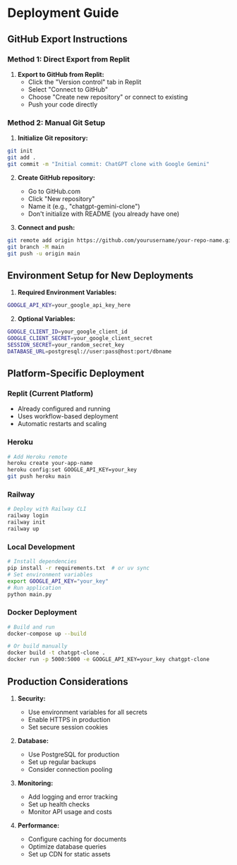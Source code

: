 # Deployment Guide

## GitHub Export Instructions

### Method 1: Direct Export from Replit

1. **Export to GitHub from Replit:**
   - Click the "Version control" tab in Replit
   - Select "Connect to GitHub"
   - Choose "Create new repository" or connect to existing
   - Push your code directly

### Method 2: Manual Git Setup

1. **Initialize Git repository:**
```bash
git init
git add .
git commit -m "Initial commit: ChatGPT clone with Google Gemini"
```

2. **Create GitHub repository:**
   - Go to GitHub.com
   - Click "New repository"
   - Name it (e.g., "chatgpt-gemini-clone")
   - Don't initialize with README (you already have one)

3. **Connect and push:**
```bash
git remote add origin https://github.com/yourusername/your-repo-name.git
git branch -M main
git push -u origin main
```

## Environment Setup for New Deployments

1. **Required Environment Variables:**
```bash
GOOGLE_API_KEY=your_google_api_key_here
```

2. **Optional Variables:**
```bash
GOOGLE_CLIENT_ID=your_google_client_id
GOOGLE_CLIENT_SECRET=your_google_client_secret
SESSION_SECRET=your_random_secret_key
DATABASE_URL=postgresql://user:pass@host:port/dbname
```

## Platform-Specific Deployment

### Replit (Current Platform)
- Already configured and running
- Uses workflow-based deployment
- Automatic restarts and scaling

### Heroku
```bash
# Add Heroku remote
heroku create your-app-name
heroku config:set GOOGLE_API_KEY=your_key
git push heroku main
```

### Railway
```bash
# Deploy with Railway CLI
railway login
railway init
railway up
```

### Local Development
```bash
# Install dependencies
pip install -r requirements.txt  # or uv sync
# Set environment variables
export GOOGLE_API_KEY="your_key"
# Run application
python main.py
```

### Docker Deployment
```bash
# Build and run
docker-compose up --build

# Or build manually
docker build -t chatgpt-clone .
docker run -p 5000:5000 -e GOOGLE_API_KEY=your_key chatgpt-clone
```

## Production Considerations

1. **Security:**
   - Use environment variables for all secrets
   - Enable HTTPS in production
   - Set secure session cookies

2. **Database:**
   - Use PostgreSQL for production
   - Set up regular backups
   - Consider connection pooling

3. **Monitoring:**
   - Add logging and error tracking
   - Set up health checks
   - Monitor API usage and costs

4. **Performance:**
   - Configure caching for documents
   - Optimize database queries
   - Set up CDN for static assets